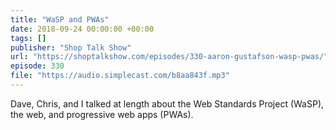 ```yaml
---
title: "WaSP and PWAs"
date: 2018-09-24 00:00:00 +00:00
tags: []
publisher: "Shop Talk Show"
url: "https://shoptalkshow.com/episodes/330-aaron-gustafson-wasp-pwas/"
episode: 330
file: "https://audio.simplecast.com/b8aa843f.mp3"
---
```


Dave, Chris, and I talked at length about the Web Standards Project (WaSP), the web, and progressive web apps (PWAs).

